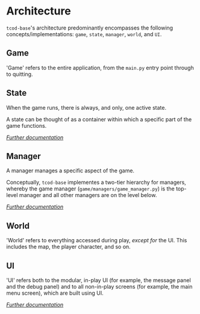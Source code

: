 # Architecture

`tcod-base`'s architecture predominantly encompasses the following concepts/implementations: `game`, `state`, `manager`, `world`, and `UI`.


## Game

'Game' refers to the entire application, from the `main.py` entry point through to quitting.


## State

When the game runs, there is always, and only, one active state.

A state can be thought of as a container within which a specific part of the game functions.

*[Further documentation](state.md)*


## Manager

A manager manages a specific aspect of the game.

Conceptually, `tcod-base` implementes a two-tier hierarchy for managers, whereby the game manager (`game/managers/game_manager.py`) is the top-level manager and all other managers are on the level below.

*[Further documentation](manager.md)*


## World

'World' refers to everything accessed during play, _except for_ the UI. This includes the map, the player character, and so on.


## UI

'UI' refers both to the modular, in-play UI (for example, the message panel and the debug panel) and to all non-in-play screens (for example, the main menu screen), which are built using UI.

*[Further documentation](ui.md)*
